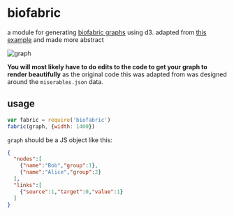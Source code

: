 # biofabric

a module for generating [biofabric graphs](https://github.com/wjrl/BioFabric) using d3. adapted from [this example](http://www.biofabric.org/gallery/pages/SuperQuickBioFabric.html) and made more abstract

![graph](graph.png)

**You will most likely have to do edits to the code to get your graph to render beautifully** as the original code this was adapted from was designed around the `miserables.json` data.

## usage

```js
var fabric = require('biofabric')
fabric(graph, {width: 1400})
```

`graph` should be a JS object like this:

```json
{
  "nodes":[
    {"name":"Bob","group":1},
    {"name":"Alice","group":2}
  ],
  "links":[
    {"source":1,"target":0,"value":1}
  ]
}
```

